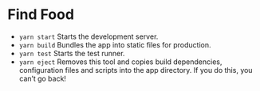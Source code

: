 # Find Food

- `yarn start` Starts the development server.
- `yarn build` Bundles the app into static files for production.
- `yarn test` Starts the test runner.
- `yarn eject` Removes this tool and copies build dependencies, configuration files and scripts into the app directory. If you do this, you can’t go back!
